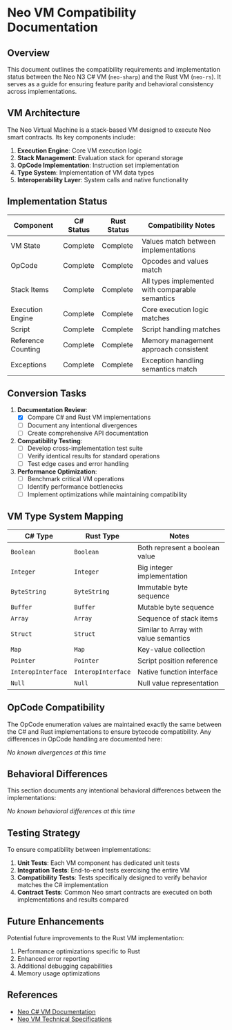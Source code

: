 # Neo VM Compatibility Documentation

## Overview

This document outlines the compatibility requirements and implementation status between the Neo N3 C# VM (`neo-sharp`) and the Rust VM (`neo-rs`). It serves as a guide for ensuring feature parity and behavioral consistency across implementations.

## VM Architecture

The Neo Virtual Machine is a stack-based VM designed to execute Neo smart contracts. Its key components include:

1. **Execution Engine**: Core VM execution logic
2. **Stack Management**: Evaluation stack for operand storage
3. **OpCode Implementation**: Instruction set implementation
4. **Type System**: Implementation of VM data types
5. **Interoperability Layer**: System calls and native functionality

## Implementation Status

| Component | C# Status | Rust Status | Compatibility Notes |
|-----------|-----------|-------------|---------------------|
| VM State | Complete | Complete | Values match between implementations |
| OpCode | Complete | Complete | Opcodes and values match |
| Stack Items | Complete | Complete | All types implemented with comparable semantics |
| Execution Engine | Complete | Complete | Core execution logic matches |
| Script | Complete | Complete | Script handling matches |
| Reference Counting | Complete | Complete | Memory management approach consistent |
| Exceptions | Complete | Complete | Exception handling semantics match |

## Conversion Tasks

1. **Documentation Review**:
   - [x] Compare C# and Rust VM implementations
   - [ ] Document any intentional divergences
   - [ ] Create comprehensive API documentation

2. **Compatibility Testing**:
   - [ ] Develop cross-implementation test suite
   - [ ] Verify identical results for standard operations
   - [ ] Test edge cases and error handling

3. **Performance Optimization**:
   - [ ] Benchmark critical VM operations
   - [ ] Identify performance bottlenecks
   - [ ] Implement optimizations while maintaining compatibility

## VM Type System Mapping

| C# Type | Rust Type | Notes |
|---------|-----------|-------|
| `Boolean` | `Boolean` | Both represent a boolean value |
| `Integer` | `Integer` | Big integer implementation |
| `ByteString` | `ByteString` | Immutable byte sequence |
| `Buffer` | `Buffer` | Mutable byte sequence |
| `Array` | `Array` | Sequence of stack items |
| `Struct` | `Struct` | Similar to Array with value semantics |
| `Map` | `Map` | Key-value collection |
| `Pointer` | `Pointer` | Script position reference |
| `InteropInterface` | `InteropInterface` | Native function interface |
| `Null` | `Null` | Null value representation |

## OpCode Compatibility

The OpCode enumeration values are maintained exactly the same between the C# and Rust implementations to ensure bytecode compatibility. Any differences in OpCode handling are documented here:

*No known divergences at this time*

## Behavioral Differences

This section documents any intentional behavioral differences between the implementations:

*No known behavioral differences at this time*

## Testing Strategy

To ensure compatibility between implementations:

1. **Unit Tests**: Each VM component has dedicated unit tests
2. **Integration Tests**: End-to-end tests exercising the entire VM
3. **Compatibility Tests**: Tests specifically designed to verify behavior matches the C# implementation
4. **Contract Tests**: Common Neo smart contracts are executed on both implementations and results compared

## Future Enhancements

Potential future improvements to the Rust VM implementation:

1. Performance optimizations specific to Rust
2. Enhanced error reporting
3. Additional debugging capabilities
4. Memory usage optimizations

## References

- [Neo C# VM Documentation](https://docs.neo.org/docs/en-us/reference/vm/overview.html)
- [Neo VM Technical Specifications](https://github.com/neo-project/proposals/blob/master/nep-11.mediawiki)
